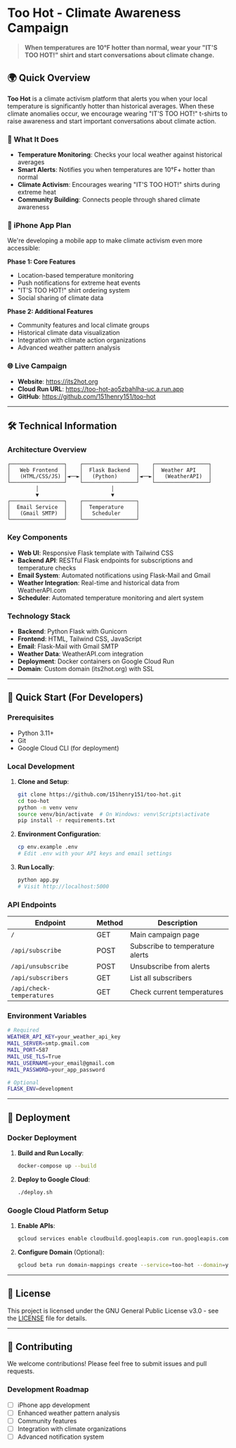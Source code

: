 # Too Hot - Climate Awareness Campaign

> **When temperatures are 10°F hotter than normal, wear your "IT'S TOO HOT!" shirt and start conversations about climate change.**

## 🌍 Quick Overview

**Too Hot** is a climate activism platform that alerts you when your local temperature is significantly hotter than historical averages. When these climate anomalies occur, we encourage wearing "IT'S TOO HOT!" t-shirts to raise awareness and start important conversations about climate action.

### 🎯 What It Does

- **Temperature Monitoring**: Checks your local weather against historical averages
- **Smart Alerts**: Notifies you when temperatures are 10°F+ hotter than normal
- **Climate Activism**: Encourages wearing "IT'S TOO HOT!" shirts during extreme heat
- **Community Building**: Connects people through shared climate awareness

### 📱 iPhone App Plan

We're developing a mobile app to make climate activism even more accessible:

**Phase 1: Core Features**
- Location-based temperature monitoring
- Push notifications for extreme heat events
- "IT'S TOO HOT!" shirt ordering system
- Social sharing of climate data

**Phase 2: Additional Features**
- Community features and local climate groups
- Historical climate data visualization
- Integration with climate action organizations
- Advanced weather pattern analysis

### 🌐 Live Campaign

- **Website**: https://its2hot.org
- **Cloud Run URL**: https://too-hot-ao5zbahlha-uc.a.run.app
- **GitHub**: https://github.com/151henry151/too-hot

---

## 🛠️ Technical Information

### Architecture Overview

```
┌─────────────────┐    ┌─────────────────┐    ┌─────────────────┐
│   Web Frontend  │    │  Flask Backend  │    │  Weather API    │
│   (HTML/CSS/JS) │◄──►│   (Python)      │◄──►│   (WeatherAPI)  │
└─────────────────┘    └─────────────────┘    └─────────────────┘
         │                       │
         ▼                       ▼
┌─────────────────┐    ┌─────────────────┐
│  Email Service  │    │  Temperature    │
│   (Gmail SMTP)  │    │   Scheduler     │
└─────────────────┘    └─────────────────┘
```

### Key Components

- **Web UI**: Responsive Flask template with Tailwind CSS
- **Backend API**: RESTful Flask endpoints for subscriptions and temperature checks
- **Email System**: Automated notifications using Flask-Mail and Gmail
- **Weather Integration**: Real-time and historical data from WeatherAPI.com
- **Scheduler**: Automated temperature monitoring and alert system

### Technology Stack

- **Backend**: Python Flask with Gunicorn
- **Frontend**: HTML, Tailwind CSS, JavaScript
- **Email**: Flask-Mail with Gmail SMTP
- **Weather Data**: WeatherAPI.com integration
- **Deployment**: Docker containers on Google Cloud Run
- **Domain**: Custom domain (its2hot.org) with SSL

---

## 🚀 Quick Start (For Developers)

### Prerequisites
- Python 3.11+
- Git
- Google Cloud CLI (for deployment)

### Local Development

1. **Clone and Setup**:
   ```bash
   git clone https://github.com/151henry151/too-hot.git
   cd too-hot
   python -m venv venv
   source venv/bin/activate  # On Windows: venv\Scripts\activate
   pip install -r requirements.txt
   ```

2. **Environment Configuration**:
   ```bash
   cp env.example .env
   # Edit .env with your API keys and email settings
   ```

3. **Run Locally**:
   ```bash
   python app.py
   # Visit http://localhost:5000
   ```

### API Endpoints

| Endpoint | Method | Description |
|----------|--------|-------------|
| `/` | GET | Main campaign page |
| `/api/subscribe` | POST | Subscribe to temperature alerts |
| `/api/unsubscribe` | POST | Unsubscribe from alerts |
| `/api/subscribers` | GET | List all subscribers |
| `/api/check-temperatures` | GET | Check current temperatures |

### Environment Variables

```bash
# Required
WEATHER_API_KEY=your_weather_api_key
MAIL_SERVER=smtp.gmail.com
MAIL_PORT=587
MAIL_USE_TLS=True
MAIL_USERNAME=your_email@gmail.com
MAIL_PASSWORD=your_app_password

# Optional
FLASK_ENV=development
```

---

## 🐳 Deployment

### Docker Deployment

1. **Build and Run Locally**:
   ```bash
   docker-compose up --build
   ```

2. **Deploy to Google Cloud**:
   ```bash
   ./deploy.sh
   ```

### Google Cloud Platform Setup

1. **Enable APIs**:
   ```bash
   gcloud services enable cloudbuild.googleapis.com run.googleapis.com containerregistry.googleapis.com artifactregistry.googleapis.com
   ```

2. **Configure Domain** (Optional):
   ```bash
   gcloud beta run domain-mappings create --service=too-hot --domain=your-domain.com --region=us-central1
   ```

---

## 📄 License

This project is licensed under the GNU General Public License v3.0 - see the [LICENSE](LICENSE) file for details.

---

## 🤝 Contributing

We welcome contributions! Please feel free to submit issues and pull requests.

### Development Roadmap

- [ ] iPhone app development
- [ ] Enhanced weather pattern analysis
- [ ] Community features
- [ ] Integration with climate organizations
- [ ] Advanced notification system
